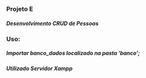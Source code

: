 <h3>Projeto E</h3>

<h5>Desenvolvimento CRUD de Pessoas</h5>

<h3>Uso:</h3>
<h5>Importar banco_dados localizado na pasta 'banco';</h5>
  
<h5>Utilizado Servidor Xampp</h5>
